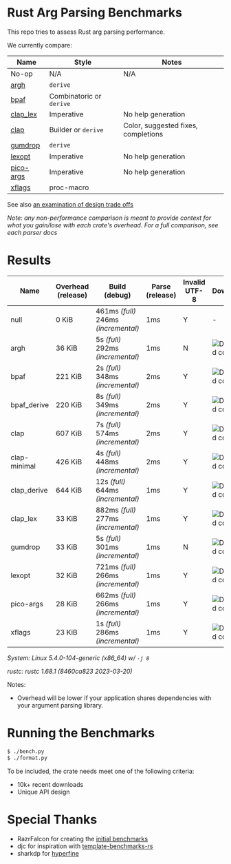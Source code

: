 # Rust Arg Parsing Benchmarks

This repo tries to assess Rust arg parsing performance.

We currently compare:

Name                                                 | Style                 | Notes
-----------------------------------------------------|-----------------------|------
No-op                                                | N/A                   | N/A
[argh](https://github.com/google/argh)               | `derive`              |
[bpaf](https://github.com/pacak/bpaf)                | Combinatoric or `derive` |
[clap_lex](https://github.com/clap-rs/clap)          | Imperative            | No help generation
[clap](https://github.com/clap-rs/clap)              | Builder or `derive`   | Color, suggested fixes, completions
[gumdrop](https://github.com/murarth/gumdrop)        | `derive`              |
[lexopt](https://github.com/blyxxyz/lexopt)          | Imperative            | No help generation
[pico-args](https://github.com/razrfalcon/pico-args) | Imperative            | No help generation
[xflags](https://github.com/matklad/xflags)          | proc-macro            |

See also [an examination of design trade offs](docs/tradeoffs.md)

*Note: any non-performance comparison is meant to provide context for what you
gain/lose with each crate's overhead.  For a full comparison, see each parser
docs*

# Results

Name | Overhead (release) | Build (debug) | Parse (release) | Invalid UTF-8 | Downloads | Version
-----|--------------------|---------------|-----------------|---------------|-----------|--------
null | 0 KiB | 461ms *(full)* <br/>246ms *(incremental)* | 1ms | Y | - | -
argh | 36 KiB | 5s *(full)* <br/>292ms *(incremental)* | 1ms | N | ![Download count](https://img.shields.io/crates/dr/argh) | v0.1.10
bpaf | 221 KiB | 2s *(full)* <br/>348ms *(incremental)* | 2ms | Y | ![Download count](https://img.shields.io/crates/dr/bpaf) | v0.7.10
bpaf_derive | 220 KiB | 8s *(full)* <br/>349ms *(incremental)* | 2ms | Y | ![Download count](https://img.shields.io/crates/dr/bpaf) | v0.7.10
clap | 607 KiB | 7s *(full)* <br/>574ms *(incremental)* | 2ms | Y | ![Download count](https://img.shields.io/crates/dr/clap) | v4.1.12
clap-minimal | 426 KiB | 4s *(full)* <br/>448ms *(incremental)* | 2ms | Y | ![Download count](https://img.shields.io/crates/dr/clap) | v4.1.12
clap_derive | 644 KiB | 12s *(full)* <br/>644ms *(incremental)* | 1ms | Y | ![Download count](https://img.shields.io/crates/dr/clap) | v4.1.12
clap_lex | 33 KiB | 882ms *(full)* <br/>277ms *(incremental)* | 1ms | Y | ![Download count](https://img.shields.io/crates/dr/clap_lex) | v0.3.3
gumdrop | 33 KiB | 5s *(full)* <br/>301ms *(incremental)* | 1ms | N | ![Download count](https://img.shields.io/crates/dr/gumdrop) | v0.8.1
lexopt | 32 KiB | 721ms *(full)* <br/>266ms *(incremental)* | 1ms | Y | ![Download count](https://img.shields.io/crates/dr/lexopt) | v0.3.0
pico-args | 28 KiB | 662ms *(full)* <br/>266ms *(incremental)* | 1ms | Y | ![Download count](https://img.shields.io/crates/dr/pico-args) | v0.5.0
xflags | 23 KiB | 1s *(full)* <br/>286ms *(incremental)* | 1ms | Y | ![Download count](https://img.shields.io/crates/dr/xflags) | v0.3.1

*System: Linux 5.4.0-104-generic (x86_64) w/ `-j 8`*

*rustc: rustc 1.68.1 (8460ca823 2023-03-20)*

Notes:
- Overhead will be lower if your application shares dependencies with your argument parsing library.

# Running the Benchmarks

```bash
$ ./bench.py
$ ./format.py
```

To be included, the crate needs meet one of the following criteria:
- 10k+ recent downloads
- Unique API design

# Special Thanks

- RazrFalcon for creating the [initial benchmarks](https://github.com/RazrFalcon/pico-args)
- djc for inspiration with [template-benchmarks-rs](https://github.com/djc/template-benchmarks-rs)
- sharkdp for [hyperfine](https://github.com/sharkdp/hyperfine)
